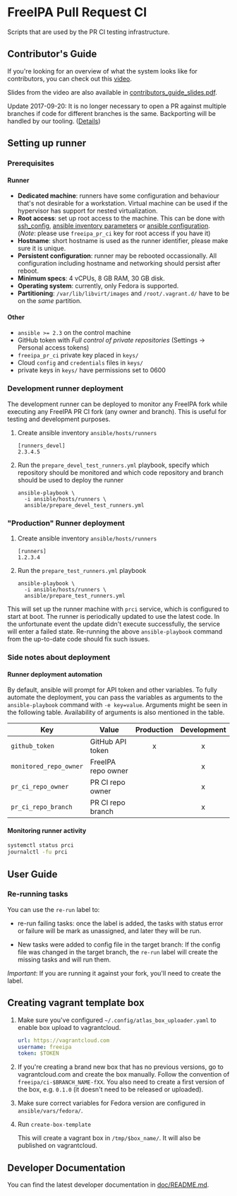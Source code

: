 # FreeIPA Pull Request CI

Scripts that are used by the PR CI testing infrastructure.

## Contributor's Guide

If you're looking for an overview of what the system looks like for
contributors, you can check out this [video](https://vimeo.com/228077191).

Slides from the video are also available in
[contributors_guide_slides.pdf](doc/contributors_guide_slides.pdf).

Update 2017-09-20: It is no longer necessary to open a PR against multiple
branches if code for different branches is the same. Backporting will be
handled by our tooling.
([Details](https://github.com/freeipa/freeipa-tools/pull/58))

## Setting up runner

### Prerequisites

#### Runner

- **Dedicated machine**: runners have some configuration and behaviour that's
  not desirable for a workstation. Virtual machine can be used if the
  hypervisor has support for nested virtualization.
- **Root access**: set up root access to the machine. This can be done
  with [ssh_config](https://linux.die.net/man/5/ssh_config),
  [ansible inventory parameters](https://docs.ansible.com/ansible/latest/intro_inventory.html#list-of-behavioral-inventory-parameters)
  or [ansible configuration](https://docs.ansible.com/ansible/latest/intro_configuration.html).
  (*Note*: please use `freeipa_pr_ci` key for root access if you have it)
- **Hostname**: short hostname is used as the runner identifier, please make
  sure it is unique.
- **Persistent configuration**: runner may be rebooted occassionally. All
  configuration including hostname and networking should persist after reboot.
- **Minimum specs**: 4 vCPUs, 8 GB RAM, 30 GB disk.
- **Operating system**: currently, only Fedora is supported.
- **Partitioning**: `/var/lib/libvirt/images` and `/root/.vagrant.d/` have to
  be on the *same* partition.

#### Other

- `ansible >= 2.3` on the control machine
- GitHub token with *Full control of private repositories* (Settings ->
  Personal access tokens)
- `freeipa_pr_ci` private key placed in `keys/`
- Cloud `config` and `credentials` files in `keys/`
- private keys in `keys/` have permissions set to 0600

### Development runner deployment

The development runner can be deployed to monitor any FreeIPA fork while
executing any FreeIPA PR CI fork (any owner and branch). This is useful for
testing and development purposes.

1. Create ansible inventory `ansible/hosts/runners`

   ```
   [runners_devel]
   2.3.4.5
   ```

2. Run the `prepare_devel_test_runners.yml` playbook, specify which repository
   should be monitored and which code repository and branch should be used to
   deploy the runner

   ```
   ansible-playbook \
     -i ansible/hosts/runners \
     ansible/prepare_devel_test_runners.yml
   ```

### "Production" Runner deployment

1. Create ansible inventory `ansible/hosts/runners`

   ```
   [runners]
   1.2.3.4
   ```

2. Run the `prepare_test_runners.yml` playbook

   ```
   ansible-playbook \
     -i ansible/hosts/runners \
     ansible/prepare_test_runners.yml
   ```

This will set up the runner machine with `prci` service, which is configured
to start at boot. The runner is periodically updated to use the latest code.
In the unfortunate event the update didn't execute successfully, the service
will enter a failed state. Re-running the above `ansible-playbook` command
from the up-to-date code should fix such issues.

### Side notes about deployment

#### Runner deployment automation

By default, ansible will prompt for API token and other variables. To fully
automate the deployment, you can pass the variables as arguments to the
`ansible-playbook` command with `-e key=value`. Arguments might be seen in
the following table. Availability of arguments is also mentioned in the table.

| Key                    | Value              | Production | Development |
| ---------------------- |------------------- | :--------: | :---------: |
| `github_token`         | GitHub API token   | x          | x           |
| `monitored_repo_owner` | FreeIPA repo owner |            | x           |
| `pr_ci_repo_owner`     | PR CI repo owner   |            | x           |
| `pr_ci_repo_branch`    | PR CI repo branch  |            | x           |

#### Monitoring runner activity

```bash
systemctl status prci
journalctl -fu prci
```

## User Guide

### Re-running tasks

You can use the `re-run` label to:

* re-run failing tasks: once the label is added, the tasks with status error
  or failure will be mark as unassigned, and later they will be run.

* New tasks were added to config file in the target branch:
  If the config file was changed in the target branch, the `re-run` label will
  create the missing tasks and will run them.

*Important*: If you are running it against your fork, you'll need to create
the label.

## Creating vagrant template box


1. Make sure you've configured `~/.config/atlas_box_uploader.yaml` to enable
   box upload to vagrantcloud.

   ```yaml
   url: https://vagrantcloud.com
   username: freeipa
   token: $TOKEN
   ```

2. If you're creating a brand new box that has no previous versions, go to
   vagrantcloud.com and create the box manually. Follow the
   convention of `freeipa/ci-$BRANCH_NAME-fXX`. You also need to create a first
   version of the box, e.g. `0.1.0` (it doesn't need to be released or
   uploaded).

3. Make sure correct variables for Fedora version are configured in
   `ansible/vars/fedora/`.

4. Run `create-box-template`

   This will create a vagrant box in `/tmp/$box_name/`. It will also be
   published on vagrantcloud.

## Developer Documentation

You can find the latest developer documentation in
[doc/README.md](doc/README.md).
